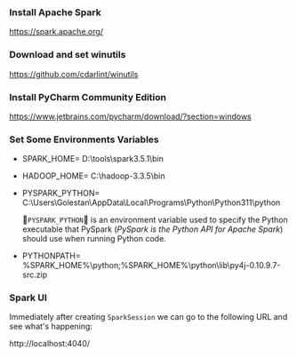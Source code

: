 ### Install Apache Spark

https://spark.apache.org/

### Download and set winutils

https://github.com/cdarlint/winutils 

### Install PyCharm Community Edition 

https://www.jetbrains.com/pycharm/download/?section=windows 

### Set Some Environments Variables 

- SPARK_HOME= D:\tools\spark3.5.1\bin

- HADOOP_HOME= C:\hadoop-3.3.5\bin

- PYSPARK_PYTHON= C:\Users\Golestan\AppData\Local\Programs\Python\Python311\python
  

  🛑`PYSPARK_PYTHON`🛑 is an environment variable used to specify the Python executable that PySpark (*PySpark is the Python API for Apache Spark*) should use when running Python code.
  

- PYTHONPATH= %SPARK_HOME%\python;%SPARK_HOME%\python\lib\py4j-0.10.9.7-src.zip

### Spark UI

Immediately after creating `SparkSession` we can go to the following URL and see what's happening: 

http://localhost:4040/
